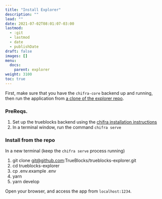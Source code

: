 ```yaml
---
title: "Install Explorer"
description: ""
lead: ""
date: 2021-07-02T08:01:07-03:00
lastmod:
  - :git
  - lastmod
  - date
  - publishDate
draft: false
images: []
menu: 
  docs:
    parent: explorer
weight: 3100
toc: true
---
```


First, make sure that you have the `chifra-core` backend up and running,
then run the application from [a clone of the explorer repo](https://github.com/TrueBlocks/trueblocks-explorer).

### PreReqs.

1. Set up the trueblocks backend using the [chifra installation instructions](/docs/prologue/installing-trueblocks)
2. In a terminal window, run the command `chifra serve`

### Install from the repo

In a new terminal (keep the `chifra serve` process running)

1. git clone git@github.com:TrueBlocks/trueblocks-explorer.git
2. cd trueblocks-explorer
3. cp .env.example .env
4. yarn
5. yarn develop

Open your browser, and access the app from `localhost:1234`.


